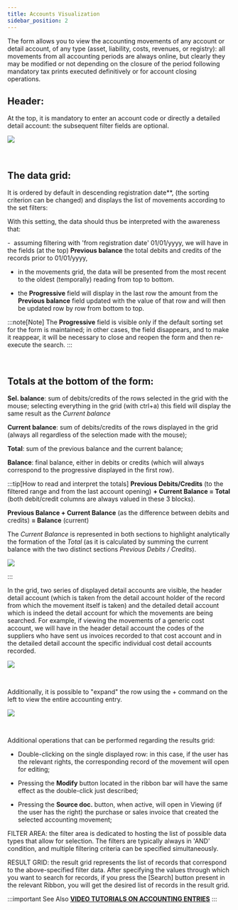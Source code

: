 ```yaml
---
title: Accounts Visualization
sidebar_position: 2
---
```


The form allows you to view the accounting movements of any account or detail account, of any type (asset, liability, costs, revenues, or registry): all movements from all accounting periods are always online, but clearly they may be modified or not depending on the closure of the period following mandatory tax prints executed definitively or for account closing operations.

## Header:

At the top, it is mandatory to enter an account code or directly a detailed detail account: the subsequent filter fields are optional.

![](/img/it-it/finance-area/ledger-records/records/view-accounts/image01.png)

 

## The data grid:

It is ordered by default in descending registration date**, (the sorting criterion can be changed) and displays the list of movements according to the set filters: 

With this setting, the data should thus be interpreted with the awareness that:

-  assuming filtering with 'from registration date' 01/01/yyyy, we will have in the fields (at the top) **Previous balance** the total debits and credits of the records prior to 01/01/yyyy,

- in the movements grid, the data will be presented from the most recent to the oldest (temporally) reading from top to bottom. 

- the **Progressive** field will display in the last row the amount from the **Previous balance** field updated with the value of that row and will then be updated row by row from bottom to top.


:::note[Note]
The **Progressive** field is visible only if the default sorting set for the form is maintained; in other cases, the field disappears, and to make it reappear, it will be necessary to close and reopen the form and then re-execute the search. 
:::


 

## Totals at the bottom of the form:

**Sel. balance**: sum of debits/credits of the rows selected in the grid with the mouse; selecting everything in the grid (with ctrl+a) this field will display the same result as the *Current balance*

**Current balance**: sum of debits/credits of the rows displayed in the grid (always all regardless of the selection made with the mouse);  

**Total**: sum of the previous balance and the current balance;  

**Balance**: final balance, either in debits or credits (which will always correspond to the progressive displayed in the first row).


:::tip[How to read and interpret the totals]
**Previous Debits/Credits** (to the filtered range and from the last account opening) **+ Current Balance = Total** (both debit/credit columns are always valued in these 3 blocks).

**Previous Balance + Current Balance** (as the difference between debits and credits) **= Balance** (current)

The *Current Balance* is represented in both sections to highlight analytically the formation of the *Total* (as it is calculated by summing the current balance with the two distinct sections *Previous Debits / Credits*).

![](/img/it-it/finance-area/ledger-records/records/view-accounts/image04.png)

:::


In the grid, two series of displayed detail accounts are visible, the header detail account (which is taken from the detail account holder of the record from which the movement itself is taken) and the detailed detail account which is indeed the detail account for which the movements are being searched. For example, if viewing the movements of a generic cost account, we will have in the header detail account the codes of the suppliers who have sent us invoices recorded to that cost account and in the detailed detail account the specific individual cost detail accounts recorded.

![](/img/it-it/finance-area/ledger-records/records/view-accounts/image02.png)

 

Additionally, it is possible to "expand" the row using the + command on the left to view the entire accounting entry.

![](/img/it-it/finance-area/ledger-records/records/view-accounts/image03.png)

 

Additional operations that can be performed regarding the results grid:

- Double-clicking on the single displayed row: in this case, if the user has the relevant rights, the corresponding record of the movement will open for editing;

- Pressing the **Modify** button located in the ribbon bar will have the same effect as the double-click just described;

- Pressing the **Source doc.** button, when active, will open in Viewing (if the user has the right) the purchase or sales invoice that created the selected accounting movement;

FILTER AREA: the filter area is dedicated to hosting the list of possible data types that allow for selection. The filters are typically always in 'AND' condition, and multiple filtering criteria can be specified simultaneously.

RESULT GRID: the result grid represents the list of records that correspond to the above-specified filter data. After specifying the values through which you want to search for records, if you press the [Search] button present in the relevant Ribbon, you will get the desired list of records in the result grid.

:::important See Also
[**VIDEO TUTORIALS ON ACCOUNTING ENTRIES**](/docs/video/finance/intro)
:::